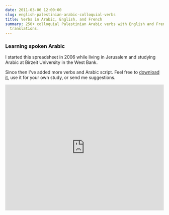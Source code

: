 ```yaml
---
date: 2011-03-06 12:00:00
slug: english-palestinian-arabic-colloquial-verbs
title: Verbs in Arabic, English, and French
summary: 250+ colloquial Palestinian Arabic verbs with English and French
  translations.
---
```


### Learning spoken Arabic

I started this spreadsheet in 2006 while living in Jerusalem and studying
Arabic at Birzeit University in the West Bank.

Since then I've added more verbs and Arabic script. Feel free to
[download it][], use it for your own study, or send me suggestions.

<iframe width='100%' height='400' frameborder='0'
src='https://docs.google.com/spreadsheet/pub?hl=en&hl=en&key=0AjcxMyPibFlLcExRRllzTGlyNGM0MUVpcmpEWkhxS2c&output=html&widget=true'></iframe>

[download it]: https://docs.google.com/spreadsheet/ccc?key=0AjcxMyPibFlLcExRRllzTGlyNGM0MUVpcmpEWkhxS2c&usp=sharing
